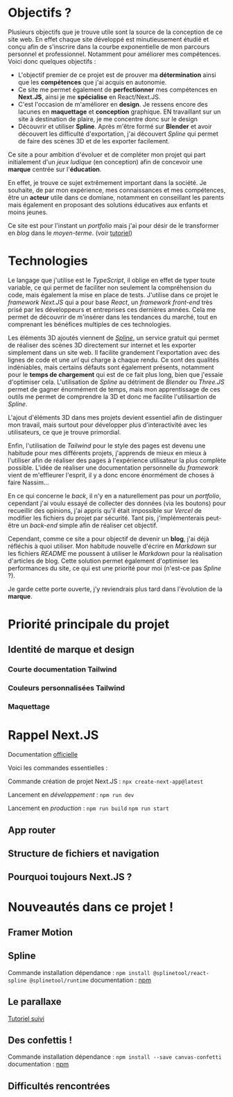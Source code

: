 # Objectifs ? 

  Plusieurs objectifs que je trouve utile sont la source de la conception de ce site web. En effet chaque site développé est minutieusement étudié et conçu afin de s'inscrire dans la courbe exponentielle de mon parcours personnel et professionnel. Notamment pour améliorer mes compétences. Voici donc quelques objectifs :
  
- L'objectif premier de ce projet est de prouver ma **détermination** ainsi que les **compétences** que j'ai acquis en autonomie. 
- Ce site me permet également de **perfectionner** mes compétences en **Next.JS**, ainsi je me **spécialise** en React/Next.JS.
- C'est l'occasion de m'améliorer en **design**. Je ressens encore des lacunes en **maquettage** et **conception** graphique. EN travaillant sur un site à destination de plaire, je me concentre donc sur le design
- Découvrir et utiliser **Spline**. Après m'être formé sur **Blender** et avoir découvert les difficulté d'exportation, j'ai découvert _Spline_ qui permet de faire des scènes 3D et de les exporter facilement.

Ce site a pour ambition d'évoluer et de compléter mon projet qui part initialement d'un _jeux ludique_ (en conception) afin de concevoir une **marque** centrée sur l'**éducation**.

En effet, je trouve ce sujet extrêmement important dans la société. Je souhaite, de par mon expérience, mes connaissances et mes compétences, être un **acteur** utile dans ce domiane, notamment en conseillant les parents mais également en proposant des solutions éducatives aux enfants et moins jeunes. 

Ce site est pour l'instant un _portfolio_ mais j'ai pour désir de le transformer en _blog_ dans le _moyen-terme_. (voir [tutoriel](https://youtu.be/Hiabp1GY8fA?si=cPWuqng_h3OUDylD))

# Technologies

  Le langage que j'utilise est le _TypeScript_, il oblige en effet de typer toute variable, ce qui permet de faciliter non seulement la compréhension du code, mais également la mise en place de tests. J'utilise dans ce projet le _framework_ _Next.JS_ qui a pour base _React_, un _framework_ _front-end_ très prisé par les développeurs et entreprises ces dernières années. Cela me permet de découvrir de m'insérer dans les tendances du marché, tout en comprenant les bénéfices multiples de ces technologies. 

Les éléments 3D ajoutés viennent de [_Spline_](https://spline.design), un service gratuit qui permet de réaliser des scènes 3D directement sur internet et les exporter simplement dans un site web. Il facilite grandement l'exportation avec des lignes de code et une _url_ qui charge à chaque rendu. Ce sont des qualités indéniables, mais certains défauts sont également présents, notamment pour le **temps de chargement** qui est de ce fait plus long, bien que j'essaie d'optimiser cela. L'utilisation de _Spline_ au détriment de _Blender_ ou _Three.JS_ permet de gagner énormément de temps, mais mon apprentissage de ces outils me permet de comprendre la 3D et donc me facilite l'utilisartion de _Spline_. 

L'ajout d'éléments 3D dans mes projets devient essentiel afin de distinguer mon travail, mais surtout pour développer plus d'interactivité avec les utilisateurs, ce que je trouve primordial. 

Enfin, l'utilisation de _Tailwind_ pour le style des pages est devenu une habitude pour mes différents projets, j'apprends de mieux en mieux à l'utiliser afin de réaliser des pages à l'expérience utilisateur la plus complète possible. L'idée de réaliser une documentation personnelle du _framework_ vient de m'effleurer l'esprit, il y a donc encore énormément de choses à faire Nassim...

En ce qui concerne le _back_, il n'y en a naturellement pas pour un _portfolio_, cependant j'ai voulu essayé de collecter des données (via les boutons) pour recueillir des opinions, j'ai appris qu'il était impossible sur _Vercel_ de modifier les fichiers du projet par sécurité. Tant pis, j'implémenterais peut-être un _back-end_ simple afin de réaliser cet objectif.

Cependant, comme ce site a pour objectif de devenir un **blog**, j'ai déjà réfléchis à quoi utiliser. Mon habitude nouvelle d'écrire en _Markdown_ sur les fichiers _README_ me poussent à utiliser le _Markdown_ pour la réalisation d'articles de blog. Cette solution permet également d'optimiser les performances du site, ce qui est une priorité pour moi (n'est-ce pas _Spline_ ?). 

Je garde cette porte ouverte, j'y reviendrais plus tard dans l'évolution de la **marque**.

# Priorité principale du projet

## Identité de marque et design

### Courte documentation Tailwind

### Couleurs personnalisées Tailwind

### Maquettage

# Rappel Next.JS


Documentation [officielle](https://nextjs.org/docs)

Voici les commandes essentielles :

Commande création de projet Next.JS : 
`npx create-next-app@latest`

Lancement en _développement_ : 
`npm run dev`

Lancement en _production_ :
`npm run build`
`npm run start`

## App router

## Structure de fichiers et navigation

## Pourquoi toujours Next.JS ? 

# Nouveautés dans ce projet !

## Framer Motion

## Spline

Commande installation dépendance : `npm install @splinetool/react-spline @splinetool/runtime` documentation : [npm](https://www.npmjs.com/package/@splinetool/react-spline)

## Le parallaxe

[Tutoriel suivi](https://youtu.be/29UWA-GdA7k?si=ab8D0fNP5NoV6mvR)

## Des confettis !
Commande installation dépendance : `npm install --save canvas-confetti` documentation : [npm](https://www.npmjs.com/package/canvas-confetti)



## Difficultés rencontrées
